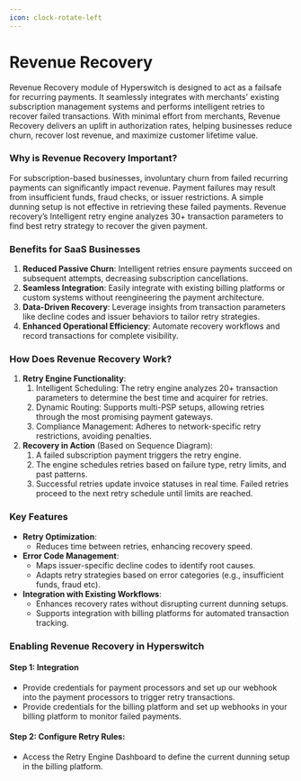 ```yaml
---
icon: clock-rotate-left
---
```


# Revenue Recovery

Revenue Recovery module of Hyperswitch is designed to act as a failsafe for recurring payments. It seamlessly integrates with merchants' existing subscription management systems and performs intelligent retries to recover failed transactions. With minimal effort from merchants, Revenue Recovery delivers an uplift in authorization rates, helping businesses reduce churn, recover lost revenue, and maximize customer lifetime value.

### **Why is Revenue Recovery Important?**

For subscription-based businesses, involuntary churn from failed recurring payments can significantly impact revenue. Payment failures may result from insufficient funds, fraud checks, or issuer restrictions. A simple dunning setup is not effective in retrieving these failed payments. Revenue recovery’s Intelligent retry engine analyzes 30+ transaction parameters to find best retry strategy to recover the given payment.

### Benefits for SaaS Businesses

1. **Reduced Passive Churn**: Intelligent retries ensure payments succeed on subsequent attempts, decreasing subscription cancellations.
2. **Seamless Integration**: Easily integrate with existing billing platforms or custom systems without reengineering the payment architecture.
3. **Data-Driven Recovery**: Leverage insights from transaction parameters like decline codes and issuer behaviors to tailor retry strategies.
4. **Enhanced Operational Efficiency**: Automate recovery workflows and record transactions for complete visibility.

### How Does Revenue Recovery Work?

1. **Retry Engine Functionality**:
   1. Intelligent Scheduling: The retry engine analyzes 20+ transaction parameters to determine the best time and acquirer for retries.
   2. Dynamic Routing: Supports multi-PSP setups, allowing retries through the most promising payment gateways.
   3. Compliance Management: Adheres to network-specific retry restrictions, avoiding penalties.
2. **Recovery in Action** (Based on Sequence Diagram):
   1. A failed subscription payment triggers the retry engine.
   2. The engine schedules retries based on failure type, retry limits, and past patterns.
   3. Successful retries update invoice statuses in real time. Failed retries proceed to the next retry schedule until limits are reached.

### Key Features

* **Retry Optimization**:
  * Reduces time between retries, enhancing recovery speed.
* **Error Code Management**:
  * Maps issuer-specific decline codes to identify root causes.
  * Adapts retry strategies based on error categories (e.g., insufficient funds, fraud etc).
* **Integration with Existing Workflows**:
  * Enhances recovery rates without disrupting current dunning setups.
  * Supports integration with billing platforms for automated transaction tracking.

### Enabling Revenue Recovery in Hyperswitch

#### **Step 1: Integration**

* Provide credentials for payment processors and set up our webhook into the payment processors to trigger retry transactions.
* Provide credentials for the billing platform and set up webhooks in your billing platform to monitor failed payments.

#### **Step 2: Configure Retry Rules**:

* Access the Retry Engine Dashboard to define the current dunning setup in the billing platform.
